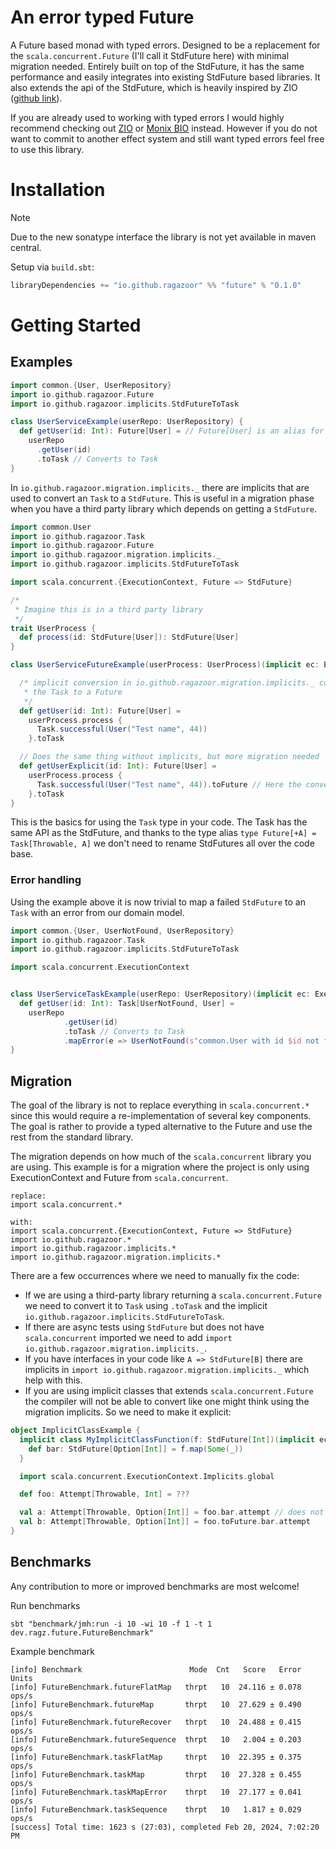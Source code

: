# An error typed Future

A Future based monad with typed errors.
Designed to be a replacement for the `scala.concurrent.Future`
(I'll call it StdFuture here) with minimal migration needed. Entirely built on top
of the StdFuture, it has
the same performance and easily integrates into existing StdFuture
based libraries.
It also extends the api of the StdFuture, which is heavily
inspired by ZIO ([github link](https://github.com/zio/zio)).

If you are already used to working with typed errors I would highly
recommend checking out [ZIO](https://zio.dev/overview/getting-started)
or [Monix BIO](https://bio.monix.io/docs/introduction) instead.
However if you do not want to commit to another effect system and
still want typed errors feel free to use this library.

# Installation

> [!NOTE]
> Due to the new sonatype interface the library is not yet available
> in maven central.

Setup via `build.sbt`:

```sbt
libraryDependencies += "io.github.ragazoor" %% "future" % "0.1.0"
```

# Getting Started

## Examples

```scala
import common.{User, UserRepository}
import io.github.ragazoor.Future
import io.github.ragazoor.implicits.StdFutureToTask

class UserServiceExample(userRepo: UserRepository) {
  def getUser(id: Int): Future[User] = // Future[User] is an alias for Task[Throwable, User]
    userRepo
      .getUser(id)
      .toTask // Converts to Task
}
```

In `io.github.ragazoor.migration.implicits._` there are implicits that
are used to convert an `Task` to a `StdFuture`. This is useful in a migration
phase when you have a third party library which depends on getting a
`StdFuture`.

```scala
import common.User
import io.github.ragazoor.Task
import io.github.ragazoor.Future
import io.github.ragazoor.migration.implicits._
import io.github.ragazoor.implicits.StdFutureToTask

import scala.concurrent.{ExecutionContext, Future => StdFuture}

/*
 * Imagine this is in a third party library
 */
trait UserProcess {
  def process(id: StdFuture[User]): StdFuture[User]
}

class UserServiceFutureExample(userProcess: UserProcess)(implicit ec: ExecutionContext) {

  /* implicit conversion in io.github.ragazoor.migration.implicits._ converts
   * the Task to a Future
   */
  def getUser(id: Int): Future[User] =
    userProcess.process {
      Task.successful(User("Test name", 44))
    }.toTask

  // Does the same thing without implicits, but more migration needed
  def getUserExplicit(id: Int): Future[User] =
    userProcess.process {
      Task.successful(User("Test name", 44)).toFuture // Here the conversion to future is explicit
    }.toTask
}

```

This is the basics for using the `Task` type in
your code. The Task has the same API
as the StdFuture, and thanks to the type alias
`type Future[+A] = Task[Throwable, A]` we don't need to rename StdFutures
all over the code base.

### Error handling

Using the example above it is now trivial to map a failed `StdFuture`
to an `Task` with an error from our domain model.

```scala 
import common.{User, UserNotFound, UserRepository}
import io.github.ragazoor.Task
import io.github.ragazoor.implicits.StdFutureToTask

import scala.concurrent.ExecutionContext


class UserServiceTaskExample(userRepo: UserRepository)(implicit ec: ExecutionContext) {
  def getUser(id: Int): Task[UserNotFound, User] =
    userRepo
            .getUser(id)
            .toTask // Converts to Task
            .mapError(e => UserNotFound(s"common.User with id $id not found", e)) // Converts Error from Throwable -> UserNotFound
}
```

## Migration

The goal of the library is not to replace everything in `scala.concurrent.*`
since this would require a re-implementation of several key components. The
goal is rather to provide a typed alternative to the Future and
use the rest from the standard library.

The migration depends on how much of the `scala.concurrent` library you are
using. This example is for a migration where the project is only using
ExecutionContext and Future from `scala.concurrent`.

```text
replace: 
import scala.concurrent.*

with: 
import scala.concurrent.{ExecutionContext, Future => StdFuture}
import io.github.ragazoor.*
import io.github.ragazoor.implicits.*
import io.github.ragazoor.migration.implicits.*
```

There are a few occurrences where we need to manually fix the code:

- If we are using a third-party library returning a `scala.concurrent.Future`
  we need to convert it to `Task` using `.toTask` and the implicit
  `io.github.ragazoor.implicits.StdFutureToTask`.
- If there are async tests using `StdFuture` but does not
  have `scala.concurrent` imported we need to add
  `import io.github.ragazoor.migration.implicits._`.
- If you have interfaces in your code like `A => StdFuture[B]` there are
  implicits in `import io.github.ragazoor.migration.implicits._` which 
  help with this.
- If you are using implicit classes that extends `scala.concurrent.Future`
  the compiler will not be able to convert
  like one might think using the migration implicits. So we need to make
  it explicit:

```scala
object ImplicitClassExample {
  implicit class MyImplicitClassFunction(f: StdFuture[Int])(implicit ec: ExecutionContext) {
    def bar: StdFuture[Option[Int]] = f.map(Some(_))
  }

  import scala.concurrent.ExecutionContext.Implicits.global

  def foo: Attempt[Throwable, Int] = ???

  val a: Attempt[Throwable, Option[Int]] = foo.bar.attempt // does not compile
  val b: Attempt[Throwable, Option[Int]] = foo.toFuture.bar.attempt
}
```

## Benchmarks

Any contribution to more or improved benchmarks are most welcome!

Run benchmarks

```shell
sbt "benchmark/jmh:run -i 10 -wi 10 -f 1 -t 1 dev.ragz.future.FutureBenchmark"
```

Example benchmark

```text
[info] Benchmark                        Mode  Cnt   Score   Error  Units
[info] FutureBenchmark.futureFlatMap   thrpt   10  24.116 ± 0.078  ops/s
[info] FutureBenchmark.futureMap       thrpt   10  27.629 ± 0.490  ops/s
[info] FutureBenchmark.futureRecover   thrpt   10  24.488 ± 0.415  ops/s
[info] FutureBenchmark.futureSequence  thrpt   10   2.004 ± 0.203  ops/s
[info] FutureBenchmark.taskFlatMap     thrpt   10  22.395 ± 0.375  ops/s
[info] FutureBenchmark.taskMap         thrpt   10  27.328 ± 0.455  ops/s
[info] FutureBenchmark.taskMapError    thrpt   10  27.177 ± 0.041  ops/s
[info] FutureBenchmark.taskSequence    thrpt   10   1.817 ± 0.029  ops/s
[success] Total time: 1623 s (27:03), completed Feb 20, 2024, 7:02:20 PM
```
